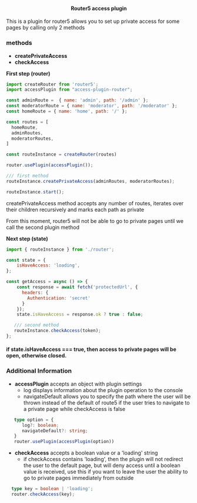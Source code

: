 <h4 align="center">
    Router5 access plugin
</h4>

This is a plugin for router5 allows you to set up private access for some pages by calling only 2 methods

### methods
 - **createPrivateAccess**
 - **checkAccess**


**First step  \(router\)**
```javascript
import createRouter from 'router5';
import accessPlugin from "access-plugin-router";

const adminRoute =  { name: 'admin', path: '/admin' };
const moderatorRoute = { name: 'moderator', path: '/moderator' };
const homeRoute = { name: 'home', path: '/' };

const routes = [
  homeRoute,
  adminRoutes,
  moderatorRoutes,
]

const routeInstance = createRouter(routes)

router.usePlugin(accessPlugin());

/// first method
routeInstance.createPrivateAccess(adminRoutes, moderatorRoutes);

routeInstance.start();
```

createPrivateAccess method accepts any number of routes, iterates over their children recursively and marks each path as private

From this moment, router5 will not be able to go to private pages until we call the second plugin method

**Next step  \(state\)**
```javascript
import { routeInstance } from './router';

const state = {
    isHaveAccess: 'loading',
};

const getAccess = async () => {
    const response = await fetch('protectedUrl', {
      headers: {
        Authentication: 'secret'
      }
    });
    state.isHaveAccess = response.ok ? true : false;

   /// second method
   routeInstance.checkAccess(token);
};
```
#### if **state.isHaveAccess === true**, then access to private pages will be open, otherwise closed.

### Additional Information

 - **accessPlugin** accepts an object with plugin settings
   - log displays information about the plugin operation to the console
   - navigateDefault allows you to specify the path where the user will be thrown instead of the default of route5 if the user tries to navigate to a private page while checkAccess is false
  ```typescript
     type option = {
        log?: boolean;
        navigateDefault?: string;
     }
     router.usePlugin(accessPlugin(option))
  ```

 - **checkAccess** accepts a boolean value or a 'loading' string
   - if checkAccess contains 'loading', then the plugin will not redirect the user to the default page, but will deny access until a boolean value is received, use this if you want to leave the user the ability to go to private pages immediately from outside
  ```typescript
    type key = boolean | 'loading';
    router.checkAccess(key);
  ```
